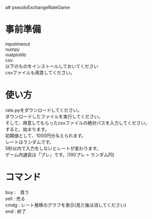 a# pseudoExchangeRateGame
# 事前準備
inputimeout<br>
numpy<br>
matplotlib<br>
csv<br>
以下のものをインストールしておいてください<br>
csvファイルも用意してください。
# 使い方
rate.pyをダウンロードしてください。<br>
ダウンロードしたファイルを実行してください。<br>
そして、用意してもらったcsvファイルの絶対パスを入力してください。<br>
すると、始まります。<br>
初期値として、1000円分与えられます。<br>
レートはランダムです。<br>
5秒以内で入力をしないとレートが変わります。<br>
ゲーム内通貨は「プレ」です。(100プレ = ランダム円)<br>
# コマンド
buy :　買う　<br>
sell : 売る<br>
cmdg : レート推移のグラフを表示(見た後は消してください)<br>
end : 終了
